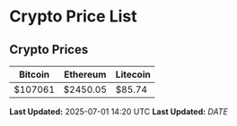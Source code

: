 # Crypto Price List

## Crypto Prices
| Bitcoin | Ethereum | Litecoin |
| ------- | -------- | -------- |
| $107061 | $2450.05 | $85.74 |
**Last Updated:** 2025-07-01 14:20 UTC
**Last Updated:** $DATE$
